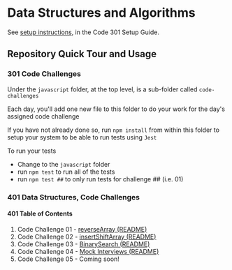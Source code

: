 # Data Structures and Algorithms

See [setup instructions](https://codefellows.github.io/setup-guide/code-301/3-code-challenges), in the Code 301 Setup Guide.

## Repository Quick Tour and Usage

### 301 Code Challenges

Under the `javascript` folder, at the top level, is a sub-folder called `code-challenges`

Each day, you'll add one new file to this folder to do your work for the day's assigned code challenge

If you have not already done so, run `npm install` from within this folder to setup your system to be able to run tests using `Jest`

To run your tests

- Change to the `javascript` folder
- run `npm test` to run all of the tests
- run `npm test ##` to only run tests for challenge ## (i.e. 01)

### 401 Data Structures, Code Challenges

#### 401 Table of Contents
1. Code Challenge 01 - [reverseArray (README)](/javascript/array/reverseArray/README.md)
2. Code Challenge 02 - [insertShiftArray (README)](/javascript/array/insertShiftArray/README.md )
3. Code Challenge 03 - [BinarySearch (README)](/javascript/array/binarySearch/README.md)
4. Code Challenge 04 - [Mock Interviews (README)]()
5. Code Challenge 05 - Coming soon!
